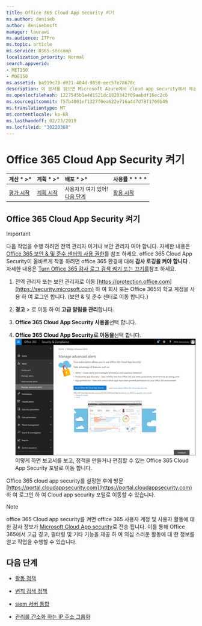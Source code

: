 ```yaml
---
title: Office 365 Cloud App Security 켜기
ms.author: deniseb
author: denisebmsft
manager: laurawi
ms.audience: ITPro
ms.topic: article
ms.service: O365-seccomp
localization_priority: Normal
search.appverid:
- MET150
- MOE150
ms.assetid: ba919c73-d021-404d-9850-eec57e78678c
description: 이 문서를 읽으면 Microsoft Azure에서 cloud app security에서 제공 하는 Office 365 Cloud app security를 설정 하는 방법을 확인할 수 있습니다.
ms.openlocfilehash: 1227545b1e4d1521dc1820342f09aabdf16ec2c6
ms.sourcegitcommit: f57b4001ef1327f0ea622e716a4d7d78f1769b49
ms.translationtype: MT
ms.contentlocale: ko-KR
ms.lasthandoff: 02/23/2019
ms.locfileid: "30220368"
---
```

# <a name="turn-on-office-365-cloud-app-security"></a>Office 365 Cloud App Security 켜기
  
|계산 * *\>**|계획 * *\>**|배포 * *\>**|사용률 * * * *|
|:-----|:-----|:-----|:-----|
|[평가 시작](office-365-cas-overview.md) <br/> |[계획 시작](get-ready-for-office-365-cas.md) <br/> |사용자가 여기 있어!  <br/> [다음 단계](activity-policies-and-alerts.md) <br/> |[활용 시작](utilization-activities-for-ocas.md) <br/> |
  
## <a name="turn-on-office-365-cloud-app-security"></a>Office 365 Cloud App Security 켜기

> [!IMPORTANT]
> 다음 작업을 수행 하려면 전역 관리자 이거나 보안 관리자 여야 합니다. 자세한 내용은 [Office 365 보안 &amp; 및 준수 센터의 사용 권한](permissions-in-the-security-and-compliance-center.md)를 참조 하세요. office 365 Cloud App Security이 올바르게 작동 하려면 office 365 환경에 대해 **감사 로깅을 켜야 합니다** . 자세한 내용은 [Turn Office 365 감사 로그 검색 켜기 또는 끄기를](turn-audit-log-search-on-or-off.md)참조 하세요. 
  
1. 전역 관리자 또는 보안 관리자로 이동 [https://protection.office.com](https://security.microsoft.com) 하 여 회사 또는 Office 365의 학교 계정을 사용 하 여 로그인 합니다. (보안 &amp; 및 준수 센터로 이동 합니다.) 
    
2. **경고** \> 로 이동 하 여 **고급 알림을 관리**합니다.
    
3. **Office 365 Cloud App Security 사용을**선택 합니다.
    
4. **Office 365 Cloud App Security로 이동을**선택 합니다.<br/>![보안 &amp; 및 준수 센터에서 Office 365 Cloud App Security로 이동 하려면 고급 알림 관리를 선택 합니다.](media/958632d4-03e3-4ade-8e22-d5509db6fca7.png)<br/>이렇게 하면 보고서를 보고, 정책을 만들거나 편집할 수 있는 Office 365 Cloud App Security 포털로 이동 합니다.

Office 365 cloud app security를 설정한 후에 방문 [https://portal.cloudappsecurity.com](https://portal.cloudappsecurity.com) 하 여 로그인 하 여 Cloud app security 포털로 이동할 수 있습니다.
    
> [!NOTE]
> office 365 Cloud app security를 켜면 office 365 사용자 계정 및 사용자 활동에 대 한 감사 정보가 [Microsoft Cloud App security](https://aka.ms/whatiscas)로 전송 됩니다. 이를 통해 Office 365에서 고급 경고, 필터링 및 기타 기능을 제공 하 여 의심 스러운 활동에 대 한 정보를 얻고 작업을 수행할 수 있습니다. 
  
## <a name="next-steps"></a>다음 단계

- [활동 정책](activity-policies-and-alerts.md)
    
- [변칙 검색 정책](anomaly-detection-policies-in-ocas.md)
    
- [siem 서버 통합](integrate-your-siem-server-with-office-365-cas.md)
    
- [관리를 간소화 하는 IP 주소 그룹화](group-your-ip-addresses-in-ocas.md)
    

